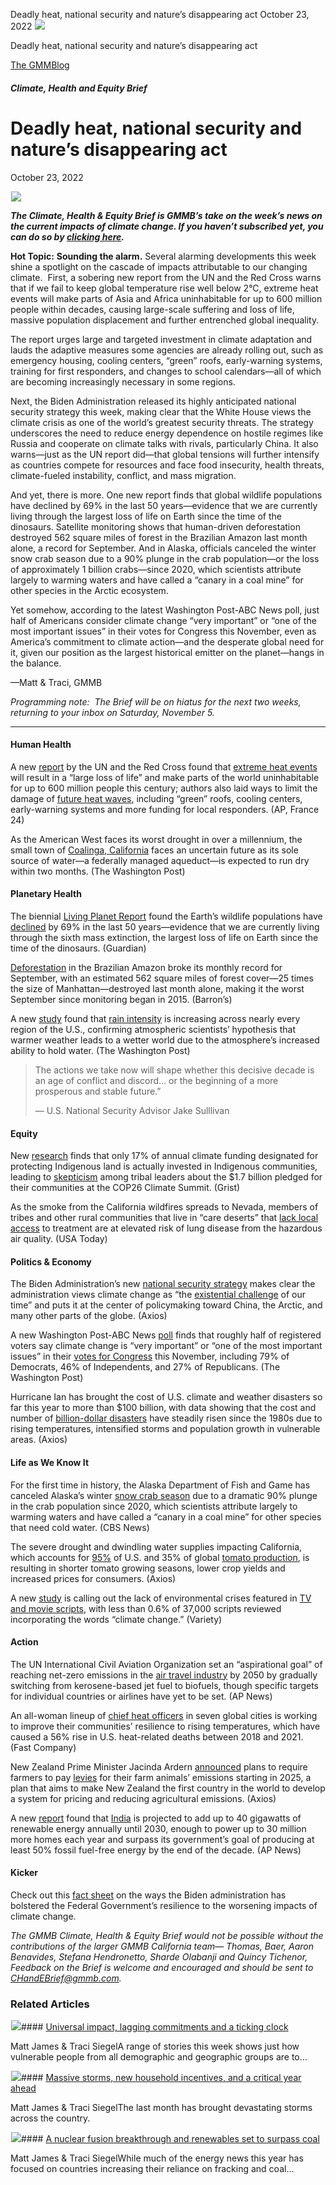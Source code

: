 



Deadly heat, national security and nature’s disappearing act
October 23, 2022
![](data:image/gif;base64,R0lGODlhAQABAAAAACH5BAEKAAEALAAAAAABAAEAAAICTAEAOw==)![](https://www.gmmb.com/wp-content/uploads/2022/10/7d64ad6b-216f-4e5d-06f3-b2c8d36e8e39.png)



Deadly heat, national security and nature’s disappearing act





 [The GMMBlog](/blog/)



##### Climate, Health and Equity Brief

 Deadly heat, national security and nature’s disappearing act
============================================================


October 23, 2022



![](data:image/gif;base64,R0lGODlhAQABAAAAACH5BAEKAAEALAAAAAABAAEAAAICTAEAOw==)![](https://www.gmmb.com/wp-content/uploads/2022/10/7d64ad6b-216f-4e5d-06f3-b2c8d36e8e39-552x552.png) 


***The Climate, Health & Equity Brief is GMMB’s take on the week’s news on the current impacts of climate change. If you haven’t subscribed yet, you can do so by [clicking here](https://mailchimp.us4.list-manage.com/subscribe?u=f2f8c4bdabe1a2a83f914e813&id=4a13a601e2).***


**Hot Topic:** **Sounding the alarm.** Several alarming developments this week shine a spotlight on the cascade of impacts attributable to our changing climate.  First, a sobering new report from the UN and the Red Cross warns that if we fail to keep global temperature rise well below 2°C, extreme heat events will make parts of Asia and Africa uninhabitable for up to 600 million people within decades, causing large-scale suffering and loss of life, massive population displacement and further entrenched global inequality.


The report urges large and targeted investment in climate adaptation and lauds the adaptive measures some agencies are already rolling out, such as emergency housing, cooling centers, “green” roofs, early-warning systems, training for first responders, and changes to school calendars—all of which are becoming increasingly necessary in some regions.


Next, the Biden Administration released its highly anticipated national security strategy this week, making clear that the White House views the climate crisis as one of the world’s greatest security threats. The strategy underscores the need to reduce energy dependence on hostile regimes like Russia and cooperate on climate talks with rivals, particularly China. It also warns—just as the UN report did—that global tensions will further intensify as countries compete for resources and face food insecurity, health threats, climate-fueled instability, conflict, and mass migration.


And yet, there is more. One new report finds that global wildlife populations have declined by 69% in the last 50 years—evidence that we are currently living through the largest loss of life on Earth since the time of the dinosaurs. Satellite monitoring shows that human-driven deforestation destroyed 562 square miles of forest in the Brazilian Amazon last month alone, a record for September. And in Alaska, officials canceled the winter snow crab season due to a 90% plunge in the crab population—or the loss of approximately 1 billion crabs—since 2020, which scientists attribute largely to warming waters and have called a “canary in a coal mine” for other species in the Arctic ecosystem.


Yet somehow, according to the latest Washington Post-ABC News poll, just half of Americans consider climate change “very important” or “one of the most important issues” in their votes for Congress this November, even as America’s commitment to climate action—and the desperate global need for it, given our position as the largest historical emitter on the planet—hangs in the balance.


—Matt & Traci, GMMB


*Programming note:  The Brief will be on hiatus for the next two weeks, returning to your inbox on Saturday, November 5.*




---


#### Human Health



A new [report](https://www.ifrc.org/sites/default/files/2022-10/Extreme-Heat-Report-IFRC-OCHA-2022.pdf) by the UN and the Red Cross found that [extreme heat events](https://www.france24.com/en/environment/20221010-heatwaves-to-make-regions-uninhabitable-within-decades-say-un-red-cross) will result in a “large loss of life” and make parts of the world uninhabitable for up to 600 million people this century; authors also laid ways to limit the damage of [future heat waves](https://apnews.com/1f88316af736129a3732015824d86ef5), including “green” roofs, cooling centers, early-warning systems and more funding for local responders. (AP, France 24)


As the American West faces its worst drought in over a millennium, the small town of [Coalinga, California](https://www.washingtonpost.com/climate-environment/2022/10/10/drought-california-water-levels/) faces an uncertain future as its sole source of water—a federally managed aqueduct—is expected to run dry within two months. (The Washington Post)



#### Planetary Health


The biennial [Living Planet Report](https://livingplanet.panda.org/en-US/) found the Earth’s wildlife populations have [declined](https://www.theguardian.com/environment/2022/oct/13/almost-70-of-animal-populations-wiped-out-since-1970-report-reveals-aoe) by 69% in the last 50 years—evidence that we are currently living through the sixth mass extinction, the largest loss of life on Earth since the time of the dinosaurs. (Guardian)


[Deforestation](https://www.barrons.com/news/brazilian-amazon-deforestation-breaks-september-record-01665153006) in the Brazilian Amazon broke its monthly record for September, with an estimated 562 square miles of forest cover—25 times the size of Manhattan—destroyed last month alone, making it the worst September since monitoring began in 2015. (Barron’s)


A new [study](https://agupubs.onlinelibrary.wiley.com/doi/10.1029/2022GL099955) found that [rain intensity](https://www.washingtonpost.com/climate-environment/2022/10/11/rain-increasing-climate-change-us/) is increasing across nearly every region of the U.S., confirming atmospheric scientists’ hypothesis that warmer weather leads to a wetter world due to the atmosphere’s increased ability to hold water. (The Washington Post)



> The actions we take now will shape whether this decisive decade is an age of conflict and discord… or the beginning of a more prosperous and stable future.”
> 
> 
> — U.S. National Security Advisor Jake Sulllivan
> 
> 


#### Equity




New [research](https://rightsandresources.org/publication/funding-with-purpose/) finds that only 17% of annual climate funding designated for protecting Indigenous land is actually invested in Indigenous communities, leading to [skepticism](https://grist.org/article/the-world-spends-billions-to-protect-indigenous-land-only-17-goes-to-indigenous-people/?utm_campaign=fy23-timely-topical&utm_source=list-email&utm_medium=email&utm_content=october) among tribal leaders about the $1.7 billion pledged for their communities at the COP26 Climate Summit. (Grist)


As the smoke from the California wildfires spreads to Nevada, members of tribes and other rural communities that live in “care deserts” that [lack local access](https://www.usatoday.com/story/news/health/2022/10/09/climate-change-wildfire-smoke/8190406001/) to treatment are at elevated risk of lung disease from the hazardous air quality. (USA Today)



#### Politics & Economy


The Biden Administration’s new [national security strategy](https://www.whitehouse.gov/wp-content/uploads/2022/10/Biden-Harris-Administrations-National-Security-Strategy-10.2022.pdf) makes clear the administration views climate change as “the [existential challenge](https://www.axios.com/2022/10/13/climate-change-biden-national-security-strategy) of our time” and puts it at the center of policymaking toward China, the Arctic, and many other parts of the globe. (Axios)


A new Washington Post-ABC News [poll](https://docs-cdn-prod.news-engineering.aws.wapo.pub/publish_document/62135712-e40d-4c38-9ec3-d3b9218cad1d/published/62135712-e40d-4c38-9ec3-d3b9218cad1d.pdf) finds that roughly half of registered voters say climate change is “very important” or “one of the most important issues” in their [v](https://www.washingtonpost.com/politics/2022/10/10/half-voters-say-climate-change-is-important-midterms-poll-finds/)[otes for Congress](https://www.washingtonpost.com/politics/2022/10/10/half-voters-say-climate-change-is-important-midterms-poll-finds/) this November, including 79% of Democrats, 46% of Independents, and 27% of Republicans. (The Washington Post)


Hurricane Ian has brought the cost of U.S. climate and weather disasters so far this year to more than $100 billion, with data showing that the cost and number of [billion-dollar disasters](https://www.axios.com/2022/10/12/weather-climate-billion-dollar-disasters) have steadily risen since the 1980s due to rising temperatures, intensified storms and population growth in vulnerable areas. (Axios)


#### Life as We Know It




For the first time in history, the Alaska Department of Fish and Game has canceled Alaska’s winter [snow crab season](https://www.cbsnews.com/amp/news/fishing-alaska-snow-crab-season-canceled-investigation-climate-change/) due to a dramatic 90% plunge in the crab population since 2020, which scientists attribute largely to warming waters and have called a “canary in a coal mine” for other species that need cold water. (CBS News)


The severe drought and dwindling water supplies impacting California, which accounts for [95%](https://edis.ifas.ufl.edu/publication/FE1027) of U.S. and 35% of global [tomato production](https://www.axios.com/2022/10/10/california-drought-tomato-prices), is resulting in shorter tomato growing seasons, lower crop yields and increased prices for consumers. (Axios)


A new [study](https://learcenter.org/wp-content/uploads/2022/10/GlaringAbsence_NormanLearCenter.pdf) is calling out the lack of environmental crises featured in [TV and movie scripts](https://variety.com/2022/film/news/climate-change-cbs-hbo-max-good-energy-usc-norman-lear-1235400598/), with less than 0.6% of 37,000 scripts reviewed incorporating the words “climate change.” (Variety)


#### Action




The UN International Civil Aviation Organization set an “aspirational goal” of reaching net-zero emissions in the [air travel industry](https://apnews.com/article/travel-business-air-pollution-c61aeed41e6abc825caadebaa8e9d469) by 2050 by gradually switching from kerosene-based jet fuel to biofuels, though specific targets for individual countries or airlines have yet to be set. (AP News)


An all-woman lineup of [chief heat officers](https://www.fastcompany.com/90793483/meet-the-7-chief-heat-officers-who-are-making-their-cities-more-resilient) in seven global cities is working to improve their communities’ resilience to rising temperatures, which have caused a 56% rise in U.S. heat-related deaths between 2018 and 2021. (Fast Company)


New Zealand Prime Minister Jacinda Ardern [announced](https://www.beehive.govt.nz/release/pragmatic-proposal-reduce-agricultural-emissions-and-enhance-exports-and-economy) plans to require farmers to pay [levies](https://www.axios.com/2022/10/11/new-zealand-cut-emissions-first-farm-levy-plan) for their farm animals’ emissions starting in 2025, a plan that aims to make New Zealand the first country in the world to develop a system for pricing and reducing agricultural emissions. (Axios)


A new [report](https://ieefa.org/resources/indias-renewable-energy-journey-short-term-hiccups-long-term-trajectory-intact) found that [India](https://apnews.com/article/business-climate-and-environment-government-politics-60b7c65cca2c38c26a960d14732bb8bb) is projected to add up to 40 gigawatts of renewable energy annually until 2030, enough to power up to 30 million more homes each year and surpass its government’s goal of producing at least 50% fossil fuel-free energy by the end of the decade. (AP News)



#### Kicker


Check out this [fact sheet](https://www.whitehouse.gov/briefing-room/statements-releases/2022/10/06/fact-sheet-biden-harris-administration-strengthens-the-federal-governments-resilience-to-climate-change-impacts/) on the ways the Biden administration has bolstered the Federal Government’s resilience to the worsening impacts of climate change.


*The GMMB Climate, Health & Equity Brief would not be possible without the contributions of the larger GMMB California team— Thomas, Baer, Aaron Benavides, Stefana Hendronetto, Sharde Olabanji and Quincy Tichenor, Feedback on the Brief is welcome and encouraged and should be sent to [CHandEBrief@gmmb.com](mailto:CHandEBrief@gmmb.com).*









### Related Articles

![](data:image/gif;base64,R0lGODlhAQABAAAAACH5BAEKAAEALAAAAAABAAEAAAICTAEAOw==)![](https://www.gmmb.com/wp-content/uploads/2023/01/c53f7cb5-08a2-d0cf-d9a1-c8ef2c9b55e0-380x200.png)#### [Universal impact, lagging commitments and a ticking clock](https://www.gmmb.com/news/universal-impact-lagging-commitments-and-a-ticking-clock/)

Matt James & Traci SiegelA range of stories this week shows just how vulnerable people from all demographic and geographic groups are to…

![](data:image/gif;base64,R0lGODlhAQABAAAAACH5BAEKAAEALAAAAAABAAEAAAICTAEAOw==)![](https://www.gmmb.com/wp-content/uploads/2023/01/Picture1-380x200.png)#### [Massive storms, new household incentives, and a critical year ahead](https://www.gmmb.com/news/massive-storms-new-household-incentives-and-a-critical-year-ahead-and-renewables-set-to-surpass-coal-2/)

Matt James & Traci SiegelThe last month has brought devastating storms across the country.

![](data:image/gif;base64,R0lGODlhAQABAAAAACH5BAEKAAEALAAAAAABAAEAAAICTAEAOw==)![](https://www.gmmb.com/wp-content/uploads/2022/12/Picture1-380x200.png)#### [A nuclear fusion breakthrough and renewables set to surpass coal](https://www.gmmb.com/news/a-nuclear-fusion-breakthrough-and-renewables-set-to-surpass-coal/)

Matt James & Traci SiegelWhile much of the energy news this year has focused on countries increasing their reliance on fracking and coal…




